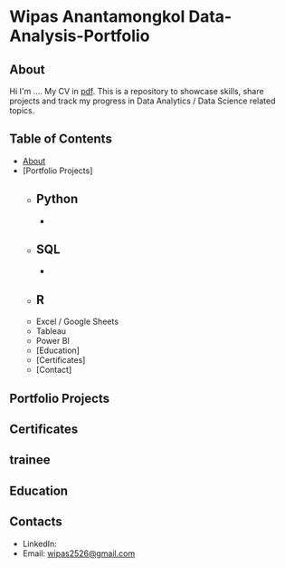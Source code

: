 # Wipas Anantamongkol Data-Analysis-Portfolio
## About
Hi I'm ....
My CV in [pdf]().
This is a repository to showcase skills, share projects and track my progress in Data Analytics / Data Science related topics.
## Table of Contents
- [About]()
- [Portfolio Projects]
  - Python
    -
    -
  - SQL
    - 
    -
  - R
    -
  - Excel / Google Sheets
  - Tableau
  - Power BI
  - [Education]  
  - [Certificates]
  - [Contact]
## Portfolio Projects

## Certificates
## trainee
## Education
## Contacts
  - LinkedIn: 
  - Email: wipas2526@gmail.com
